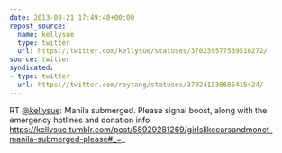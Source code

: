 ```yaml
---
date: 2013-08-21 17:49:48+00:00
repost_source:
  name: kellysue
  type: twitter
  url: https://twitter.com/kellysue/statuses/370239577539510272/
source: twitter
syndicated:
- type: twitter
  url: https://twitter.com/roytang/statuses/370241338685415424/
---
```


RT [@kellysue](https://twitter.com/kellysue/): Manila submerged. Please signal boost, along with the emergency hotlines and donation info https://kellysue.tumblr.com/post/58929281269/girlslikecarsandmonet-manila-submerged-please#_=_